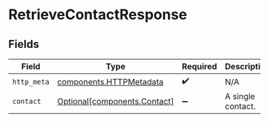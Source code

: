 # RetrieveContactResponse


## Fields

| Field                                                              | Type                                                               | Required                                                           | Description                                                        |
| ------------------------------------------------------------------ | ------------------------------------------------------------------ | ------------------------------------------------------------------ | ------------------------------------------------------------------ |
| `http_meta`                                                        | [components.HTTPMetadata](../../models/components/httpmetadata.md) | :heavy_check_mark:                                                 | N/A                                                                |
| `contact`                                                          | [Optional[components.Contact]](../../models/components/contact.md) | :heavy_minus_sign:                                                 | A single contact.                                                  |